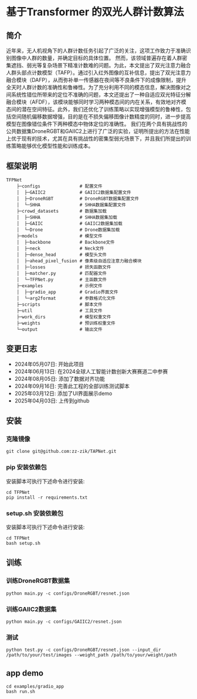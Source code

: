 # 基于Transformer 的双光人群计数算法

## 简介

近年来，无人机视角下的人群计数任务引起了广泛的关注，这项工作致力于准确识别图像中人群的数量，并确定目标的具体位置。
然而，该领域普遍存在着人群密集遮挡、弱光等复杂场景下精准计数难的问题。为此，本文提出了双光注意力融合人群头部点计数模型（TAFP）。通过引入红外图像的互补信息，提出了双光注意力融合模块（DAFP），从而弥补单一传感器在夜间等不良条件下的成像限制，提升全天时人群计数的准确性和鲁棒性。为了充分利用不同的模态信息，解决图像对之间系统性错位所带来的定位不准确的问题，本文还提出了一种自适应双光特征分解融合模块（AFDF），该模块能够同时学习两种模态间的内在关系，有效地对齐模态间的潜在空间特征。此外，我们还优化了训练策略以实现增强模型的鲁棒性，包括空间随机偏移数据增强，目的是在不损失偏移图像计数精度的同时，进一步提高模型在图像错位条件下两种模态中物体定位的准确性。
我们在两个具有挑战性的公共数据集DroneRGBT和GAIIC2上进行了广泛的实验，证明所提出的方法在性能上优于现有的技术，尤其在具有挑战性的密集型弱光场景下，并且我们所提出的训练策略能够优化模型性能和训练成本。

## 框架说明

```text
TFPNet
    ├─configs               # 配置文件
    │  ├─GAIIC2             # GAIIC2数据集配置文件
    │  ├─DroneRGBT          # DroneRGBT数据集配置文件
    │  └─SHHA               # SHHA数据集配置文件
    ├─crowd_datasets        # 数据集加载
    │  ├─SHHA               # SHHA数据集加载
    │  ├─GAIIC              # GAIIC2数据集加载
    │  └─Drone              # Drone数据集加载
    ├─models                # 模型文件
    │  ├─backbone           # Backbone文件
    │  ├─neck               # Neck文件
    │  ├─dense_head         # 模型头文件
    │  ├─ahead_pixel_fusion # 像素级自适应注意力融合模块
    │  ├─losses             # 损失函数文件
    │  ├─matcher.py         # 匹配器文件
    │  └─TFPNet.py          # 主函数文件
    ├─examples              # 示例文件
    │  ├─gradio_app         # Gradio界面文件
    │  └─arg2format         # 参数格式化文件
    ├─scripts               # 脚本文件
    ├─util                  # 工具文件
    ├─work_dirs             # 模型权重文件
    ├─weights               # 预训练权重文件
    └─output                # 输出文件
```

## 变更日志

- 2024年05月07日: 开始此项目
- 2024年06月13日: 在2024全球人工智能计数创新大赛赛道二中参赛
- 2024年08月05日: 添加了数据对齐功能
- 2024年09月16日: 完善此工程的全部训练测试脚本
- 2025年03月12日: 添加了UI界面展示demo
- 2025年04月03日: 上传到github

## 安装

### 克隆镜像

```shell
git clone git@github.com:zz-zik/TAPNet.git
```

### pip 安装依赖包

安装脚本可执行下述命令进行安装:
```shell
cd TFPNet
pip install -r requirements.txt
```

### setup.sh 安装依赖包
安装脚本可执行下述命令进行安装:
```shell
cd TFPNet
bash setup.sh
```

## 训练

### 训练DroneRGBT数据集

```shell
python main.py -c configs/DroneRGBT/resnet.json
```

### 训练GAIIC2数据集

```shell
python main.py -c configs/GAIIC2/resnet.json
```

### 测试

```shell
python test.py -c configs/DroneRGBT/resnet.json --input_dir /path/to/your/test/images --weight_path /path/to/your/weight/path 
```

## app demo

```shell
cd examples/gradio_app
bash run.sh
```


